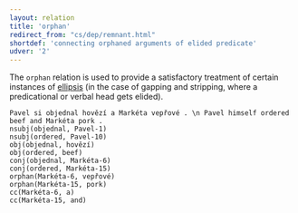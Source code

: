 ```yaml
---
layout: relation
title: 'orphan'
redirect_from: "cs/dep/remnant.html"
shortdef: 'connecting orphaned arguments of elided predicate'
udver: '2'
---
```


The `orphan` relation is used to provide a satisfactory treatment of certain instances of
[ellipsis](http://universaldependencies.org/cs/overview/specific-syntax.html#ellipsis)
(in the case of gapping and stripping, where a predicational or verbal
head gets elided).

~~~ sdparse
Pavel si objednal hovězí a Markéta vepřové . \n Pavel himself ordered beef and Markéta pork .
nsubj(objednal, Pavel-1)
nsubj(ordered, Pavel-10)
obj(objednal, hovězí)
obj(ordered, beef)
conj(objednal, Markéta-6)
conj(ordered, Markéta-15)
orphan(Markéta-6, vepřové)
orphan(Markéta-15, pork)
cc(Markéta-6, a)
cc(Markéta-15, and)
~~~
<!-- Interlanguage links updated Út 9. května 2023, 20:04:30 CEST -->
